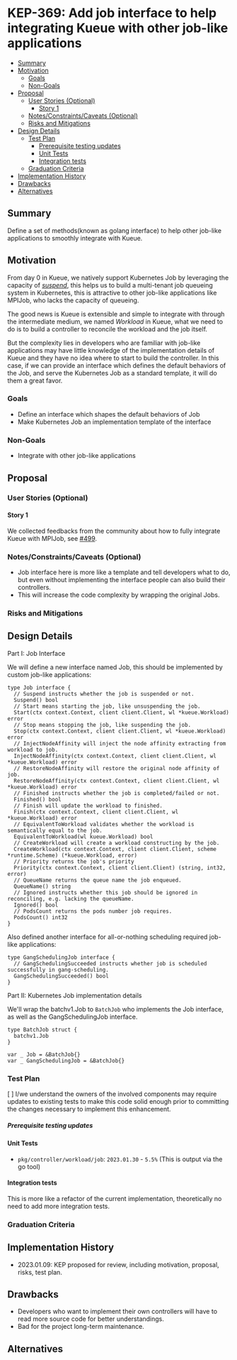 # KEP-369: Add job interface to help integrating Kueue with other job-like applications

<!--
This is the title of your KEP. Keep it short, simple, and descriptive. A good
title can help communicate what the KEP is and should be considered as part of
any review.
-->

<!--
A table of contents is helpful for quickly jumping to sections of a KEP and for
highlighting any additional information provided beyond the standard KEP
template.

Ensure the TOC is wrapped with
  <code>&lt;!-- toc --&rt;&lt;!-- /toc --&rt;</code>
tags, and then generate with `hack/update-toc.sh`.
-->

<!-- toc -->
- [Summary](#summary)
- [Motivation](#motivation)
  - [Goals](#goals)
  - [Non-Goals](#non-goals)
- [Proposal](#proposal)
  - [User Stories (Optional)](#user-stories-optional)
    - [Story 1](#story-1)
  - [Notes/Constraints/Caveats (Optional)](#notesconstraintscaveats-optional)
  - [Risks and Mitigations](#risks-and-mitigations)
- [Design Details](#design-details)
  - [Test Plan](#test-plan)
      - [Prerequisite testing updates](#prerequisite-testing-updates)
    - [Unit Tests](#unit-tests)
    - [Integration tests](#integration-tests)
  - [Graduation Criteria](#graduation-criteria)
- [Implementation History](#implementation-history)
- [Drawbacks](#drawbacks)
- [Alternatives](#alternatives)
<!-- /toc -->

## Summary

<!--
This section is incredibly important for producing high-quality, user-focused
documentation such as release notes or a development roadmap. It should be
possible to collect this information before implementation begins, in order to
avoid requiring implementors to split their attention between writing release
notes and implementing the feature itself. KEP editors and SIG Docs
should help to ensure that the tone and content of the `Summary` section is
useful for a wide audience.

A good summary is probably at least a paragraph in length.

Both in this section and below, follow the guidelines of the [documentation
style guide]. In particular, wrap lines to a reasonable length, to make it
easier for reviewers to cite specific portions, and to minimize diff churn on
updates.

[documentation style guide]: https://github.com/kubernetes/community/blob/master/contributors/guide/style-guide.md
-->

Define a set of methods(known as golang interface) to help other job-like applications to smoothly integrate with Kueue.

## Motivation

<!--
This section is for explicitly listing the motivation, goals, and non-goals of
this KEP.  Describe why the change is important and the benefits to users. The
motivation section can optionally provide links to [experience reports] to
demonstrate the interest in a KEP within the wider Kubernetes community.

[experience reports]: https://github.com/golang/go/wiki/ExperienceReports
-->

From day 0 in Kueue, we natively support Kubernetes Job by leveraging the capacity of [_suspend_](https://kubernetes.io/docs/concepts/workloads/controllers/job/#suspending-a-job),
this helps us to build a multi-tenant job queueing system in Kubernetes, this is attractive to other job-like applications
like MPIJob, who lacks the capacity of queueing.

The good news is Kueue is extensible and simple to integrate with through the intermediate medium, we named _Workload_ in Kueue,
what we need to do is to build a controller to reconcile the workload and the job itself.

But the complexity lies in developers who are familiar with job-like applications may have little knowledge of the
implementation details of Kueue and they have no idea where to start to build the controller. In this case, if we can provide an
interface which defines the default behaviors of the Job, and serve the Kubernetes Job as a standard template, it will do them
a great favor.

### Goals

<!--
List the specific goals of the KEP. What is it trying to achieve? How will we
know that this has succeeded?
-->

- Define an interface which shapes the default behaviors of Job
- Make Kubernetes Job an implementation template of the interface

### Non-Goals

<!--
What is out of scope for this KEP? Listing non-goals helps to focus discussion
and make progress.
-->

- Integrate with other job-like applications

## Proposal

<!--
This is where we get down to the specifics of what the proposal actually is.
This should have enough detail that reviewers can understand exactly what
you're proposing, but should not include things like API designs or
implementation. What is the desired outcome and how do we measure success?.
The "Design Details" section below is for the real
nitty-gritty.
-->

### User Stories (Optional)

<!--
Detail the things that people will be able to do if this KEP is implemented.
Include as much detail as possible so that people can understand the "how" of
the system. The goal here is to make this feel real for users without getting
bogged down.
-->

#### Story 1

We collected feedbacks from the community about how to fully integrate Kueue with MPIJob,
see [#499](https://github.com/kubernetes-sigs/kueue/issues/499).

### Notes/Constraints/Caveats (Optional)

<!--
What are the caveats to the proposal?
What are some important details that didn't come across above?
Go in to as much detail as necessary here.
This might be a good place to talk about core concepts and how they relate.
-->

- Job interface here is more like a template and tell developers what to do, but even without
implementing the interface people can also build their controllers.
- This will increase the code complexity by wrapping the original Jobs.

### Risks and Mitigations

<!--
What are the risks of this proposal, and how do we mitigate? Think broadly.
For example, consider both security and how this will impact the larger
Kubernetes ecosystem.

How will security be reviewed, and by whom?

How will UX be reviewed, and by whom?

Consider including folks who also work outside the SIG or subproject.
-->

## Design Details

<!--
This section should contain enough information that the specifics of your
change are understandable. This may include API specs (though not always
required) or even code snippets. If there's any ambiguity about HOW your
proposal will be implemented, this is the place to discuss them.
-->

Part I: Job Interface

We will define a new interface named Job, this should be implemented by custom job-like applications:

```golang
type Job interface {
  // Suspend instructs whether the job is suspended or not.
  Suspend() bool
  // Start means starting the job, like unsuspending the job.
  Start(ctx context.Context, client client.Client, wl *kueue.Workload) error
  // Stop means stopping the job, like suspending the job.
  Stop(ctx context.Context, client client.Client, wl *kueue.Workload) error
  // InjectNodeAffinity will inject the node affinity extracting from workload to job.
  InjectNodeAffinity(ctx context.Context, client client.Client, wl *kueue.Workload) error
  // RestoreNodeAffinity will restore the original node affinity of job.
  RestoreNodeAffinity(ctx context.Context, client client.Client, wl *kueue.Workload) error
  // Finished instructs whether the job is completed/failed or not.
  Finished() bool
  // Finish will update the workload to finished.
  Finish(ctx context.Context, client client.Client, wl *kueue.Workload) error
  // EquivalentToWorkload validates whether the workload is semantically equal to the job.
  EquivalentToWorkload(wl kueue.Workload) bool
  // CreateWorkload will create a workload constructing by the job.
  CreateWorkload(ctx context.Context, client client.Client, scheme *runtime.Scheme) (*kueue.Workload, error)
  // Priority returns the job's priority
  Priority(ctx context.Context, client client.Client) (string, int32, error)
  // QueueName returns the queue name the job enqueued.
  QueueName() string
  // Ignored instructs whether this job should be ignored in reconciling, e.g. lacking the queueName.
  Ignored() bool
  // PodsCount returns the pods number job requires.
  PodsCount() int32
}
```

Also defined another interface for all-or-nothing scheduling required job-like applications:

```golang
type GangSchedulingJob interface {
  // GangSchedulingSucceeded instructs whether job is scheduled successfully in gang-scheduling.
  GangSchedulingSucceeded() bool
}
```

Part II: Kubernetes Job implementation details

We'll wrap the batchv1.Job to `BatchJob` who implements the Job interface, as well as the GangSchedulingJob interface.

```golang
type BatchJob struct {
  batchv1.Job
}

var _ Job = &BatchJob{}
var _ GangSchedulingJob = &BatchJob{}
```

### Test Plan

<!--
**Note:** *Not required until targeted at a release.*
The goal is to ensure that we don't accept enhancements with inadequate testing.

All code is expected to have adequate tests (eventually with coverage
expectations). Please adhere to the [Kubernetes testing guidelines][testing-guidelines]
when drafting this test plan.

[testing-guidelines]: https://git.k8s.io/community/contributors/devel/sig-testing/testing.md
-->

[ ] I/we understand the owners of the involved components may require updates to
existing tests to make this code solid enough prior to committing the changes necessary
to implement this enhancement.

##### Prerequisite testing updates

<!--
Based on reviewers feedback describe what additional tests need to be added prior
implementing this enhancement to ensure the enhancements have also solid foundations.
-->

#### Unit Tests

<!--
In principle every added code should have complete unit test coverage, so providing
the exact set of tests will not bring additional value.
However, if complete unit test coverage is not possible, explain the reason of it
together with explanation why this is acceptable.
-->

<!--
Additionally, try to enumerate the core package you will be touching
to implement this enhancement and provide the current unit coverage for those
in the form of:
- <package>: <date> - <current test coverage>

This can inform certain test coverage improvements that we want to do before
extending the production code to implement this enhancement.
-->

- `pkg/controller/workload/job`: `2023.01.30` - `5.5%` (This is output via the go tool)

#### Integration tests

<!--
Describe what tests will be added to ensure proper quality of the enhancement.

After the implementation PR is merged, add the names of the tests here.
-->

This is more like a refactor of the current implementation, theoretically no need to add more
integration tests.

### Graduation Criteria

<!--

Clearly define what it means for the feature to be implemented and
considered stable.

If the feature you are introducing has high complexity, consider adding graduation
milestones with these graduation criteria:
- [Maturity levels (`alpha`, `beta`, `stable`)][maturity-levels]
- [Feature gate][feature gate] lifecycle
- [Deprecation policy][deprecation-policy]

[feature gate]: https://git.k8s.io/community/contributors/devel/sig-architecture/feature-gates.md
[maturity-levels]: https://git.k8s.io/community/contributors/devel/sig-architecture/api_changes.md#alpha-beta-and-stable-versions
[deprecation-policy]: https://kubernetes.io/docs/reference/using-api/deprecation-policy/
-->

## Implementation History

<!--
Major milestones in the lifecycle of a KEP should be tracked in this section.
Major milestones might include:
- the `Summary` and `Motivation` sections being merged, signaling SIG acceptance
- the `Proposal` section being merged, signaling agreement on a proposed design
- the date implementation started
- the first Kubernetes release where an initial version of the KEP was available
- the version of Kubernetes where the KEP graduated to general availability
- when the KEP was retired or superseded
-->

- 2023.01.09: KEP proposed for review, including motivation, proposal, risks,
test plan.

## Drawbacks

<!--
Why should this KEP _not_ be implemented?
-->

- Developers who want to implement their own controllers will have to read more source code for
better understandings.
- Bad for the project long-term maintenance.

## Alternatives

<!--
What other approaches did you consider, and why did you rule them out? These do
not need to be as detailed as the proposal, but should include enough
information to express the idea and why it was not acceptable.
-->
